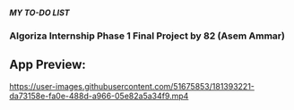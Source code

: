 ##### MY TO-DO LIST

### Algoriza Internship Phase 1 Final Project by 82 (Asem Ammar)

## App Preview:

https://user-images.githubusercontent.com/51675853/181393221-da73158e-fa0e-488d-a966-05e82a5a34f9.mp4
